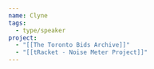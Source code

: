 ```yaml
---
name: Clyne
tags:
  - type/speaker
project:
  - "[[The Toronto Bids Archive]]"
  - "[[tRacket - Noise Meter Project]]"
---
```

